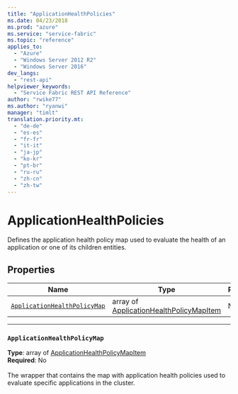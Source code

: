 ```yaml
---
title: "ApplicationHealthPolicies"
ms.date: 04/23/2018
ms.prod: "azure"
ms.service: "service-fabric"
ms.topic: "reference"
applies_to: 
  - "Azure"
  - "Windows Server 2012 R2"
  - "Windows Server 2016"
dev_langs: 
  - "rest-api"
helpviewer_keywords: 
  - "Service Fabric REST API Reference"
author: "rwike77"
ms.author: "ryanwi"
manager: "timlt"
translation.priority.mt: 
  - "de-de"
  - "es-es"
  - "fr-fr"
  - "it-it"
  - "ja-jp"
  - "ko-kr"
  - "pt-br"
  - "ru-ru"
  - "zh-cn"
  - "zh-tw"
---
```

# ApplicationHealthPolicies

Defines the application health policy map used to evaluate the health of an application or one of its children entities.


## Properties
| Name | Type | Required |
| --- | --- | --- |
| [`ApplicationHealthPolicyMap`](#applicationhealthpolicymap) | array of [ApplicationHealthPolicyMapItem](sfclient-v62-model-applicationhealthpolicymapitem.md) | No |

____
### `ApplicationHealthPolicyMap`
__Type__: array of [ApplicationHealthPolicyMapItem](sfclient-v62-model-applicationhealthpolicymapitem.md) <br/>
__Required__: No<br/>
<br/>
The wrapper that contains the map with application health policies used to evaluate specific applications in the cluster.
